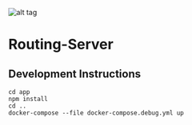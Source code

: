 ![alt tag](https://cdn.discordapp.com/attachments/231497949006266369/232176166587334656/full-01.png)
# Routing-Server

## Development Instructions
```
cd app
npm install
cd ..
docker-compose --file docker-compose.debug.yml up
```